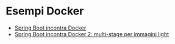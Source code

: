 # Esempi Docker

* [Spring Boot incontra Docker](https://www.emmecilab.net/spring-boot-incontra-docker/)
* [Spring Boot incontra Docker 2: multi-stage per immagini light](https://www.emmecilab.net/spring-boot-incontra-docker-2-multi-stage-per-immagini-light/)
